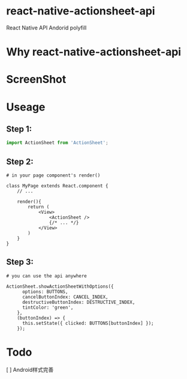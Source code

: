# react-native-actionsheet-api

React Native API Andorid polyfill

# Why react-native-actionsheet-api

# ScreenShot



# Useage

## Step 1:
```js
import ActionSheet from 'ActionSheet';
```

## Step 2:

```
# in your page component's render()

class MyPage extends React.component {
    // ...

    render(){
        return (
            <View>
                <ActionSheet />
                {/* ... */}
            </View>
        )
    }
}
```

## Step 3:
```
# you can use the api anywhere

ActionSheet.showActionSheetWithOptions({
      options: BUTTONS,
      cancelButtonIndex: CANCEL_INDEX,
      destructiveButtonIndex: DESTRUCTIVE_INDEX,
      tintColor: 'green',
    },
    (buttonIndex) => {
      this.setState({ clicked: BUTTONS[buttonIndex] });
    });
```

# Todo
[ ] Android样式完善